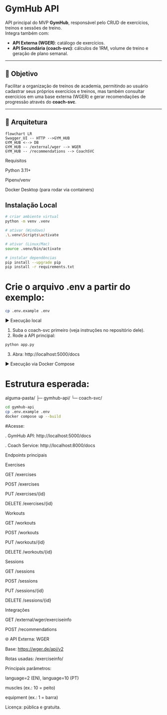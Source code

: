 # GymHub API

API principal do MVP **GymHub**, responsável pelo CRUD de exercícios, treinos e sessões de treino.  
Integra também com:
- **API Externa (WGER)**: catálogo de exercícios.
- **API Secundária (coach-svc)**: cálculos de 1RM, volume de treino e geração de plano semanal.

---

## 🎯 Objetivo
Facilitar a organização de treinos de academia, permitindo ao usuário cadastrar seus próprios exercícios e treinos, mas também consultar exercícios em uma base externa (WGER) e gerar recomendações de progressão através do **coach-svc**.

---

## 🧭 Arquitetura

```mermaid
flowchart LR
Swagger_UI -- HTTP -->GYM_HUB
GYM_HUB <--> DB
GYM_HUB -- /external/wger --> WGER
GYM_HUB -- /recommendations --> CoachSVC
```
Requisitos

Python 3.11+

Pipenv/venv

Docker Desktop (para rodar via containers)

## Instalação Local

```bash
# criar ambiente virtual
python -m venv .venv

# ativar (Windows)
.\.venv\Scripts\activate

# ativar (Linux/Mac)
source .venv/bin/activate

# instalar dependências
pip install --upgrade pip
pip install -r requirements.txt
```

# Crie o arquivo .env a partir do exemplo:

```bash
cp .env.example .env
```


▶️ Execução local

1. Suba o coach-svc primeiro (veja instruções no repositório dele).
2. Rode a API principal:

```bash
python app.py
```

3. Abra: http://localhost:5000/docs

▶️ Execução via Docker Compose

# Estrutura esperada:

alguma-pasta/
 ├─ gymhub-api/
 └─ coach-svc/

```bash
cd gymhub-api
cp .env.example .env
docker compose up --build
```

#Acesse:

. GymHub API: http://localhost:5000/docs

. Coach Service: http://localhost:8000/docs

Endpoints principais

Exercises

GET /exercises

POST /exercises

PUT /exercises/{id}

DELETE /exercises/{id}

Workouts

GET /workouts

POST /workouts

PUT /workouts/{id}

DELETE /workouts/{id}

Sessions

GET /sessions

POST /sessions

PUT /sessions/{id}

DELETE /sessions/{id}

Integrações

GET /external/wger/exerciseinfo

POST /recommendations


🌐 API Externa: WGER

Base: https://wger.de/api/v2

Rotas usadas: /exerciseinfo/

Principais parâmetros:

language=2 (EN), language=10 (PT)

muscles (ex.: 10 = peito)

equipment (ex.: 1 = barra)

Licença: pública e gratuita.

